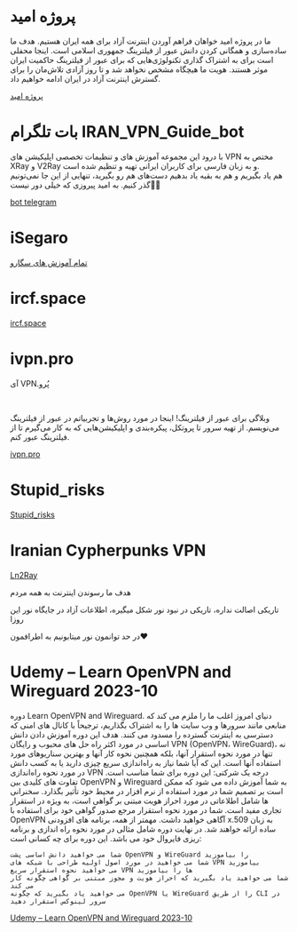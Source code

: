 # پروژه امید

ما در پروژه امید خواهان فراهم آوردن اینترنت آزاد برای همه ایران هستیم. هدف ما ساده‌سازی و همگانی کردن دانش عبور از فیلترینگ جمهوری اسلامی است. اینجا محفلی است برای به اشتراک گذاری تکنولوژی‌هایی که برای عبور از فیلترینگ حاکمیت ایران موثر هستند. هویت ما هیچگاه مشخص نخواهد شد و تا روز آزادی تلاش‌مان را برای گسترش اینترنت آزاد در ایران ادامه خواهیم داد.

[پروژه امید](https://github.com/iranxray/hope)

# بات تلگرام IRAN_VPN_Guide_bot

با درود
این مجموعه آموزش های و تنظیمات تخصصی اپلیکیشن های VPN مختص به XRay و V2Ray و به زبان فارسی برای کاربران ایرانی تهیه و تنظیم شده است.
</br>
هم یاد بگیریم و هم به بقیه یاد بدهیم
دست‌های هم رو بگیرید، تنهایی از این جا نمی‌تونیم گذر کنیم.
به امید پیروزی که خیلی دور نیست🤞🏽

[bot telegram](https://t.me/IRAN_VPN_Guide_bot)


# iSegaro

[تمام آموزش های سگارو](https://www.google.com/search?q=iSegaro+site:https://telegra.ph)


# ircf.space

[ircf.space](https://ircf.space/linkbox.php)


# ivpn.pro


آی VPN.پُرو

</br>

وبلاگی برای عبور از فیلترینگ!
اینجا در مورد روش‌ها و تجربیاتم در عبور از فیلترینگ می‌نویسم.
از تهیه سرور تا پروتکل، پیکره‌بندی و اپلیکیشن‌هایی که به کار می‌گیرم تا از فیلترینگ عبور کنم.


[ivpn.pro](https://ivpn.pro/)

# Stupid_risks

[Stupid_risks](https://linktr.ee/Stupid_risks)


# Iranian Cypherpunks VPN

[Ln2Ray](https://t.me/Ln2Ray)

هدف ما رسوندن اینترنت به همه مردم

تاریکی اصالت نداره، تاریکی در نبود نور شکل میگیره، اطلاعات آزاد در جایگاه نور این روزا

در حد توانمون نور میتابونیم به اطرافمون❤️

# Udemy – Learn OpenVPN and Wireguard 2023-10

دوره Learn OpenVPN and Wireguard. دنیای امروز اغلب ما را ملزم می کند که منابعی مانند سرورها و وب سایت ها را به اشتراک بگذاریم، ترجیحاً با کانال های امنی که دسترسی به اینترنت گسترده را مسدود می کنند. هدف این دوره آموزش دادن دانش اساسی در مورد اکثر راه حل های محبوب و رایگان VPN (OpenVPN، WireGuard)، نه تنها در مورد نحوه استقرار آنها، بلکه همچنین نحوه کار آنها و بهترین سناریوهای مورد استفاده آنها است. این که آیا شما نیاز به راه‌اندازی سریع چیزی دارید یا به کسب دانش در مورد نحوه راه‌اندازی VPN درجه یک شرکتی: این دوره برای شما مناسب است. تفاوت های کلیدی بین OpenVPN و Wireguard به شما آموزش داده می شود که ممکن است بر تصمیم شما در مورد استفاده از نرم افزار در محیط خود تأثیر بگذارد. سخنرانی ها شامل اطلاعاتی در مورد احراز هویت مبتنی بر گواهی است، به ویژه در استقرار تجاری مفید است. شما در مورد نحوه استقرار مرجع صدور گواهی خود برای استفاده با OpenVPN آگاهی خواهید داشت. مهمتر از همه، برنامه های افزودنی x.509 به زبان ساده ارائه خواهند شد. در نهایت دوره شامل مثالی در مورد نحوه راه اندازی و برنامه ریزی فایروال خود می باشد. این دوره برای چه کسانی است:

    شما می خواهید دانش اساسی پشت OpenVPN و WireGuard را بیاموزید
    شما می خواهید در مورد اصول اولیه طراحی با شبکه های VPN بیاموزید
    می خواهید نحوه استقرار سریع VPN ها را بیاموزید
    شما می خواهید یاد بگیرید که احراز هویت و مجوز مبتنی بر گواهی چگونه کار می کند
    می خواهید یاد بگیرید که چگونه OpenVPN یا WireGuard را از طریق CLI در سرور لینوکس استقرار دهید


[Udemy – Learn OpenVPN and Wireguard 2023-10](https://downloadly.ir/elearning/video-tutorials/learn-openvpn-and-wireguard/)
